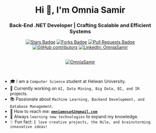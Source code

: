 <h1 align="center">Hi 👋, I'm Omnia Samir</h1>
<div class="markdown-heading" dir="auto">
    <h3 align="center" class="heading-element" dir="auto">
        Back-End .NET Developer | Crafting Scalable and Efficient Systems
    </h3>
</div>

<div align="center">
    <a href="https://github.com/OmniaSamir2699" target="_blank">
        <img src="https://img.shields.io/github/stars/OmniaSamir2699" alt="Stars Badge"/></a>
    <a href="https://github.com/OmniaSamir2699/network/members" target="_blank">
        <img src="https://img.shields.io/github/forks/OmniaSamir2699" alt="Forks Badge"/></a>
    <a href="https://github.com/OmniaSamir2699/pulls" target="_blank">
        <img src="https://img.shields.io/github/issues-pr/OmniaSamir2699?color=orange" alt="Pull Requests Badge"/></a>
    <a href="https://github.com/OmniaSamir2699/graphs/contributors" target="_blank">
        <img src="https://img.shields.io/github/contributors/OmniaSamir2699?color=2b9348" alt="GitHub contributors"/></a>
    <a href="https://www.linkedin.com/in/omnia-samir-1507762b6/?locale=en_US" target="_blank">
        <img src="https://img.shields.io/badge/-OmniaSamir-blue?style=flat-square&logo=Linkedin&logoColor=white" alt="LinkedIn: OmniaSamir"/></a>
</div>
<br>
<p align="center" dir="auto">
    <a target="_blank" rel="noopener noreferrer nofollow" 
        href="https://komarev.com/ghpvc/?username=OmniaSamir2699&label=Profile%20views&color=0e75b6&style=flat">
        <img src="https://komarev.com/ghpvc/?username=OmniaSamir2699&label=Profile%20views&color=0e75b6&style=flat" 
            alt="OmniaSamir" style="max-width: 100%;"></a>
</p>
<br>
<ul dir="auto">
  <li>🎓 I am a <code>Computer Science</code> student at Helwan University.</li>
  <li>🔄 Currently working on <code>AI, Data Mining, Big Data, BI, and IR</code> projects.</li>
  <li>📚 Passionate about <code>Machine Learning, Backend Development, and Database Management</code>.</li>
  <li>💌 How to reach me: <strong><a href="mailto:omniamosa42@gmail.com"><code>omniamosa42@gmail.com</code></a></strong></li>
  <li>💪 Always <code>learning new technologies</code> to expand my knowledge.</li>
  <li>✨ Fun fact: <code>I love creative projects, the Nile, and brainstorming innovative ideas!</code></li>
</ul>
